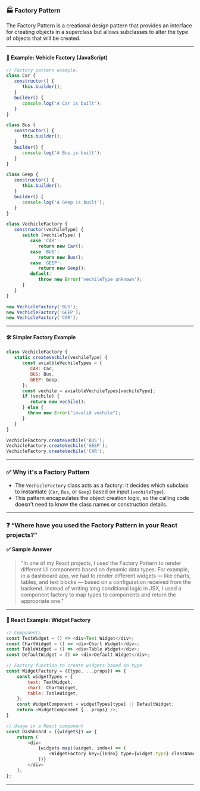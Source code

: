 ### 🏭 Factory Pattern

The Factory Pattern is a creational design pattern that provides an interface for creating objects in a superclass but allows subclasses to alter the type of objects that will be created.

---

#### 🚗 Example: Vehicle Factory (JavaScript)

```js
// Factory pattern example.
class Car {
   constructor() {
      this.builder();
   }
   builder() {
      console.log('A Car is built');
   }
}

class Bus {
   constructor() {
      this.builder();
   }
   builder() {
      console.log('A Bus is built');
   }
}

class Geep {
   constructor() {
      this.builder();
   }
   builder() {
      console.log('A Geep is built');
   }
}

class VechicleFactory {
   constructor(vechileType) {
      switch (vechileType) {
         case 'CAR':
            return new Car();
         case 'BUS':
            return new Bus();
         case 'GEEP':
            return new Geep();
         default:
            throw new Error('vechileType unknown');
      }
   }
}

new VechicleFactory('BUS');
new VechicleFactory('GEEP');
new VechicleFactory('CAR');
```

---

#### 🛠️ Simpler Factory Example

```js
class VechicleFactory {
   static createVechile(vechileType) {
      const avialbleVechileTypes = {
         CAR: Car,
         BUS: Bus,
         GEEP: Geep,
      };
      const vechile = avialbleVechileTypes[vechileType];
      if (vechile) {
         return new vechile();
      } else {
        throw new Error("invalid vechile");
      }
   }
}

VechicleFactory.createVechile('BUS');
VechicleFactory.createVechile('GEEP');
VechicleFactory.createVechile('CAR');
```

---

### ✅ Why it's a Factory Pattern
- The `VechicleFactory` class acts as a factory: it decides which subclass to instantiate (`Car`, `Bus`, or `Geep`) based on input (`vechileType`).
- This pattern encapsulates the object creation logic, so the calling code doesn't need to know the class names or construction details.

---

### ❓ “Where have you used the Factory Pattern in your React projects?”

#### ✅ Sample Answer
> "In one of my React projects, I used the Factory Pattern to render different UI components based on dynamic data types. For example, in a dashboard app, we had to render different widgets — like charts, tables, and text blocks — based on a configuration received from the backend. Instead of writing long conditional logic in JSX, I used a component factory to map types to components and return the appropriate one."

---

#### 🧩 React Example: Widget Factory

```js
// Components
const TextWidget = () => <div>Text Widget</div>;
const ChartWidget = () => <div>Chart Widget</div>;
const TableWidget = () => <div>Table Widget</div>;
const DefaultWidget = () => <div>Default Widget</div>;
```

```js
// Factory function to create widgets based on type
const WidgetFactory = ({type, ...props}) => {
    const widgetTypes = {
        text: TextWidget,
        chart: ChartWidget,
        table: TableWidget,
    };
    const WidgetComponent = widgetTypes[type] || DefaultWidget;
    return <WidgetComponent {...props} />;
}
```

```js
// Usage in a React component
const Dashboard = ({widgets}) => {
    return (
        <div>
            {widgets.map((widget, index) => (
                <WidgetFactory key={index} type={widget.type} className="text-2x" />
            ))}
        </div>
    );
};
```

---
